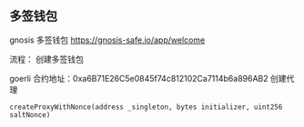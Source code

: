 ## 多签钱包

gnosis 多签钱包
https://gnosis-safe.io/app/welcome

流程：
创建多签钱包

goerli 合约地址：0xa6B71E26C5e0845f74c812102Ca7114b6a896AB2
创建代理
```
createProxyWithNonce(address _singleton, bytes initializer, uint256 saltNonce)
```